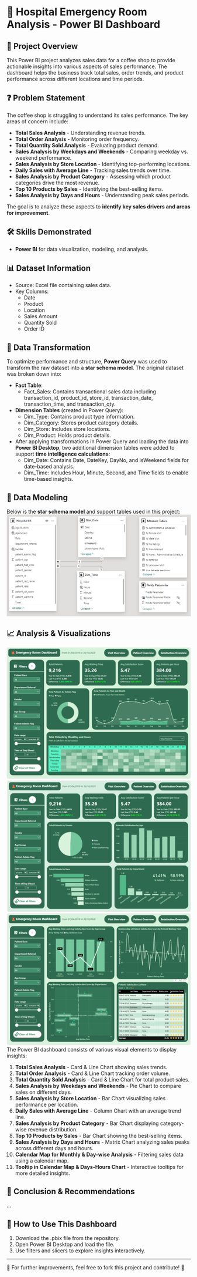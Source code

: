 # 🏥 Hospital Emergency Room Analysis - Power BI Dashboard
## 📌 Project Overview
This Power BI project analyzes sales data for a coffee shop to provide actionable insights into various aspects of sales performance. The dashboard helps the business track total sales, order trends, and product performance across different locations and time periods.
## ❓ Problem Statement
The coffee shop is struggling to understand its sales performance. The key areas of concern include:
-	**Total Sales Analysis** - Understanding revenue trends.
-	**Total Order Analysis** - Monitoring order frequency.
-	**Total Quantity Sold Analysis** - Evaluating product demand.
-	**Sales Analysis by Weekdays and Weekends** - Comparing weekday vs. weekend performance.
-	**Sales Analysis by Store Location** - Identifying top-performing locations.
-	**Daily Sales with Average Line** - Tracking sales trends over time.
-	**Sales Analysis by Product Category** - Assessing which product categories drive the most revenue.
-	**Top 10 Products by Sales** - Identifying the best-selling items.
-	**Sales Analysis by Days and Hours** - Understanding peak sales periods.
  
The goal is to analyze these aspects to **identify key sales drivers and areas for improvement**.
## 🛠️ Skills Demonstrated
-	**Power BI** for data visualization, modeling, and analysis.
## 📊 Dataset Information
- Source: Excel file containing sales data.
- Key Columns:
  - Date
  - Product
  - Location
  - Sales Amount
  - Quantity Sold
  - Order ID
## 🔄 Data Transformation
To optimize performance and structure, **Power Query** was used to transform the raw dataset into a **star schema model**. The original dataset was broken down into:
-	**Fact Table**:
    -	Fact_Sales: Contains transactional sales data including transaction_id, product_id, store_id, transaction_date, transaction_time, and transaction_qty.   
-	**Dimension Tables** (created in Power Query):
    -	Dim_Type: Contains product type information.
    -	Dim_Category: Stores product category details.
    -	Dim_Store: Includes store locations.
    -	Dim_Product: Holds product details.
-	After applying transformations in Power Query and loading the data into **Power BI Desktop**, two additional dimension tables were added to support **time intelligence calculations**:
    -	Dim_Date: Contains Date, DateKey, DayNo, and isWeekend fields for date-based analysis.
    -	Dim_Time: Includes Hour, Minute, Second, and Time fields to enable time-based insights.
## 📐 Data Modeling
Below is the **star schema model** and support tables used in this project:
 ![](images/Schema.PNG)
## 📈 Analysis & Visualizations
 ![](images/VisitOverview.PNG)
 ![](images/PatientOverview.PNG)
  ![](images/SatisfactionOverview.PNG)
The Power BI dashboard consists of various visual elements to display insights:
1.	**Total Sales Analysis** - Card & Line Chart showing sales trends.
2.	**Total Order Analysis** - Card & Line Chart tracking order volume.
3.	**Total Quantity Sold Analysis** - Card & Line Chart for total product sales.
4.	**Sales Analysis by Weekdays and Weekends** - Pie Chart to compare sales on different days.
5.	**Sales Analysis by Store Location** - Bar Chart visualizing sales performance per location.
6.	**Daily Sales with Average Line** - Column Chart with an average trend line.
7.	**Sales Analysis by Product Category** - Bar Chart displaying category-wise revenue distribution.
8.	**Top 10 Products by Sales** - Bar Chart showing the best-selling items.
9.	**Sales Analysis by Days and Hours** - Matrix Chart analyzing sales peaks across different days and hours.
10.	**Calendar Map for Monthly & Day-wise Analysis** - Filtering sales data using a calendar map.
11.	**Tooltip in Calendar Map & Days-Hours Chart** - Interactive tooltips for more detailed insights.
## 📌 Conclusion & Recommendations
...
## 🚀 How to Use This Dashboard
1.	Download the .pbix file from the repository.
2.	Open Power BI Desktop and load the file.
3.	Use filters and slicers to explore insights interactively.
___
🔗 For further improvements, feel free to fork this project and contribute! 🚀
